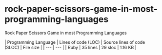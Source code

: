 # rock-paper-scissors-game-in-most-programming-languages
Rock Paper Scissors Game in most Programming Languages

| Programming Language | Lines of code (LOC) | Source lines of code (SLOC) | File size |
| --- | --- |
| Ruby | 35 lines | 29 sloc | 1.16 KB |



